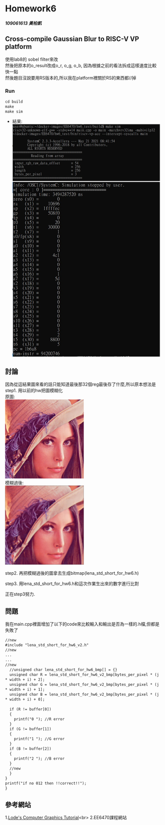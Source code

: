 # Homework6 

##### 109061613 黃柏凱


##  Cross-compile Gaussian Blur to RISC-V VP platform
  使用lab8的 sobel filter來改<br>
  然後把原本的o_result改成o_r, o_g, o_b, 因為根據之前的看法拆成這樣速度比較快一點<br>
  然後題目沒說要用RS版本的,所以我在platform裡關於RS的東西都//掉
  
### Run 
```
cd build
make
make sim
```

* 結果:<br>
    ![](https://github.com/twyayaya/ee6470/blob/master/hw6_test/hw6_1.jpg)<br>
    ![](https://github.com/twyayaya/ee6470/blob/master/hw6_test/hw6_2.jpg)<br>



## 討論
  因為從這結果圖來看的話只能知道最後那32個reg最後存了什麼,所以原本想法是<br>
  step1. 用以前的hw把圖模糊化<br>
    原圖:<br>
    ![](https://github.com/twyayaya/ee6470/blob/master/hw6_test/build/lena_std_short.bmp)<br>
    模糊過後:<br>
    ![](https://github.com/twyayaya/ee6470/blob/master/hw6_test/lena_std_short_for_hw6.bmp)<br>
    
  step2. 再把模糊過後的圖拿去生成bitmap(lena_std_short_for_hw6.h)<br>
  
  step3. 用lena_std_short_for_hw6.h和這次作業生出來的數字進行比對<br>
  
  正在step3努力.<br>
  
## 問題
  我在main.cpp裡面增加了以下的code來比較輸入和輸出是否為一樣的.h檔,但都是失敗了<br>
  
    //new
    #include "lena_std_short_for_hw6_v2.h"
    //new
    ...
    ...
    //new
      //unsigned char lena_std_short_for_hw6_bmp[] = {}
      unsigned char R = lena_std_short_for_hw6_v2_bmp[bytes_per_pixel * (j * width + i) + 2];
      unsigned char G = lena_std_short_for_hw6_v2_bmp[bytes_per_pixel * (j * width + i) + 1];
      unsigned char B = lena_std_short_for_hw6_v2_bmp[bytes_per_pixel * (j * width + i) + 0];

      if (R != buffer[0])
      {
        printf("0 "); //R error
      }
      if (G != buffer[1])
      {
        printf("1 "); //G error
      }
      if (B != buffer[2])
      {
        printf("2 "); //B error
      }
      //new
      }
    }
    printf("if no 012 then !!correct!!");
    }
  


## 參考網站
1.[Lode's Computer Graphics Tutorial](https://lodev.org/cgtutor/filtering.html#Gaussian_Blur_)<br>
2.EE6470課程網站<br>


